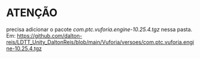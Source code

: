 # ATENÇÃO

precisa adicionar o pacote *com.ptc.vuforia.engine-10.25.4.tgz* nessa pasta.  
Em: <https://github.com/dalton-reis/LDTT_Unity_DaltonReis/blob/main/Vuforia/versoes/com.ptc.vuforia.engine-10.25.4.tgz>  
